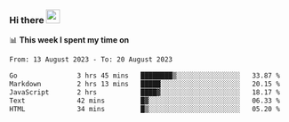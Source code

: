 ### Hi there <a href="https://www.gautamkrishnar.com/"><img src="https://media.giphy.com/media/hvRJCLFzcasrR4ia7z/giphy.gif" width="25px"></a>

📊 **This week I spent my time on**

<!--START_SECTION:waka-->

```txt
From: 13 August 2023 - To: 20 August 2023

Go               3 hrs 45 mins   ████████▒░░░░░░░░░░░░░░░░   33.87 %
Markdown         2 hrs 13 mins   █████░░░░░░░░░░░░░░░░░░░░   20.15 %
JavaScript       2 hrs           ████▓░░░░░░░░░░░░░░░░░░░░   18.17 %
Text             42 mins         █▓░░░░░░░░░░░░░░░░░░░░░░░   06.33 %
HTML             34 mins         █▒░░░░░░░░░░░░░░░░░░░░░░░   05.20 %
```

<!--END_SECTION:waka-->
